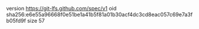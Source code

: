 version https://git-lfs.github.com/spec/v1
oid sha256:e6e55a96668f0e51be1a41b5f81a01b30acf4dc3cd8eac057c69e7a3fb05fd9f
size 57
